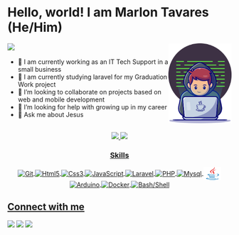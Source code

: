# Hello, world! I am Marlon Tavares (He/Him)
![](https://komarev.com/ghpvc/?username=your-github-username&color=1F6FEA)
<img src="https://raw.githubusercontent.com/marlontf/marlontf/main/assets/img/programmer.svg" height="180" align="right">
<!-- About me -->
<div>
  
  - 🔭 I am currently working as an IT Tech Support in a small business
  - 🌱 I am currently studying laravel for my Graduation Work project
  - 👯 I’m looking to collaborate on projects based on web and mobile development
  - 🤔 I’m looking for help with growing up in my career
  - 💬 Ask me about Jesus
  <br>
<div>

<!--   Github Stats -->
<div align="center"> 
  <a href="https://github.com/marlontf"/>
  <img height="180em" src="https://github-readme-stats.vercel.app/api?username=marlontf&show_icons=true&theme=github_dark&include_all_commits=true&count_private=true"/>
  <img height="180em" src="https://github-readme-stats.vercel.app/api/top-langs/?username=marlontf&layout=compact&langs_count=7&theme=github_dark"/>
  <br>
</div>

<!-- Skills -->
<div align="center" valign="top">
   <h3>Skills</h3>
</div>
<div align="center" valign="top" dir="auto">
  <img align="center" alt="Git" height="30" width="40" src="https://cdn.jsdelivr.net/gh/devicons/devicon/icons/git/git-original.svg">
  <img align="center" alt="Html5" height="30" width="40" src="https://cdn.jsdelivr.net/gh/devicons/devicon/icons/html5/html5-original.svg">
  <img align="center" alt="Css3" height="30" width="40" src="https://cdn.jsdelivr.net/gh/devicons/devicon/icons/css3/css3-original.svg">
  <img align="center" alt="JavaScript" height="30" width="40" src="https://cdn.jsdelivr.net/gh/devicons/devicon/icons/javascript/javascript-original.svg">
  <img align="center" alt="Laravel" height="30" width="40" src="https://upload.wikimedia.org/wikipedia/commons/thumb/9/9a/Laravel.svg/1969px-Laravel.svg.png">
  <img align="center" alt="PHP" height="40" width="40" src="https://www.pngmart.com/files/7/PHP-PNG-File.png">
  <img align="center" alt="Mysql" height="30" width="40" src="https://cdn.jsdelivr.net/gh/devicons/devicon/icons/mysql/mysql-original.svg">
  <img align="center" alt="Java" height="30" width="40" src="https://raw.githubusercontent.com/devicons/devicon/master/icons/java/java-original.svg">
  <img align="center" alt="Arduino" height="40" width="40" src="https://cdn.jsdelivr.net/gh/devicons/devicon/icons/arduino/arduino-original.svg">
  <img align="center" alt="Docker" height="40" width="40" src="https://cdn.jsdelivr.net/gh/devicons/devicon/icons/docker/docker-original.svg">
  <img align="center" alt="Bash/Shell" height="30" width="30" src="https://icon-library.com/images/bash-icon/bash-icon-24.jpg">
  <br>
</div>

<!-- Social Media -->
<div align="left"> 
  <h2>Connect with me</h2>
   <a href="https://instagram.com/deploy.marlon" target="_blank"><img src="https://img.shields.io/badge/-Instagram-%23E4405F?style=for-the-badge&logo=instagram&logoColor=white" target="_blank"></a>
   <a href = "mailto:marlontf@gmail.com"><img src="https://img.shields.io/badge/-Gmail-%23333?style=for-the-badge&logo=gmail&logoColor=white" target="_blank"></a>
   <a href="https://www.linkedin.com/in/marlontf" target="_blank"><img src="https://img.shields.io/badge/-LinkedIn-%230077B5?style=for-the-badge&logo=linkedin&logoColor=white" target="_blank"></a> 
</div>
